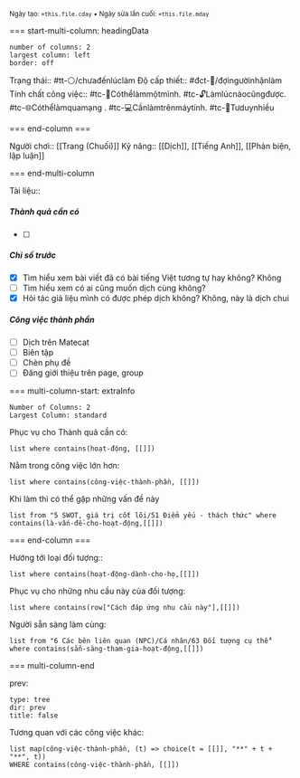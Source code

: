 
<sub>Ngày tạo: `=this.file.cday` • Ngày sửa lần cuối: `=this.file.mday`</sub>

=== start-multi-column: headingData
```column-settings  
number of columns: 2
largest column: left
border: off
```

Trạng thái:: #tt-⚪/chưađếnlúclàm
Độ cấp thiết:: #đct-🍃/đợingườinhậnlàm 
Tính chất công việc:: #tc-🧍Cóthểlàmmộtmình. #tc-🔓Làmlúcnàocũngđược. #tc-🌐Cóthểlàmquamạng . #tc-💻Cầnlàmtrênmáytính. #tc-🧠Tưduynhiều

=== end-column ===

Người chơi:: [[Trang (Chuối)]]
Kỹ năng:: [[Dịch]], [[Tiếng Anh]], [[Phản biện, lập luận]]

=== end-multi-column

Tài liệu:: 
##### Thành quả cần có
- [ ] 
##### Chỉ số trước
- [x] Tìm hiểu xem bài viết đã có bài tiếng Việt tương tự hay không? Không
- [ ] Tìm hiểu xem có ai cũng muốn dịch cùng không?
- [x] Hỏi tác giả liệu mình có được phép dịch không? Không, này là dịch chui

##### Công việc thành phần
- [ ] Dịch trên Matecat
- [ ] Biên tập
- [ ] Chèn phụ đề
- [ ] Đăng giới thiệu trên page, group

=== multi-column-start: extraInfo
```column-settings
Number of Columns: 2
Largest Column: standard
```

Phục vụ cho Thành quả cần có:
```dataview
list where contains(hoạt-động, [[]])
```
Nằm trong công việc lớn hơn:
```dataview
list where contains(công-việc-thành-phần, [[]])
```
Khi làm thì có thể gặp những vấn đề này
```dataview
list from "5 SWOT, giá trị cốt lõi/51 Điểm yếu - thách thức" where contains(là-vấn-đề-cho-hoạt-động,[[]])
```

=== end-column ===

Hướng tới loại đối tượng::
```dataview
list where contains(hoạt-động-dành-cho-họ,[[]])
```
Phục vụ cho những nhu cầu này của đối tượng:
```dataview
list where contains(row["Cách đáp ứng nhu cầu này"],[[]])
```
Người sẵn sàng làm cùng:
```dataview
list from "6 Các bên liên quan (NPC)/Cá nhân/63 Đối tượng cụ thể" where contains(sẵn-sàng-tham-gia-hoạt-động,[[]])
```

=== multi-column-end

prev:
```breadcrumbs
type: tree
dir: prev
title: false
```

Tương quan với các công việc khác:
```dataview 
list map(công-việc-thành-phần, (t) => choice(t = [[]], "**" + t + "**", t))
WHERE contains(công-việc-thành-phần, [[]])
```
